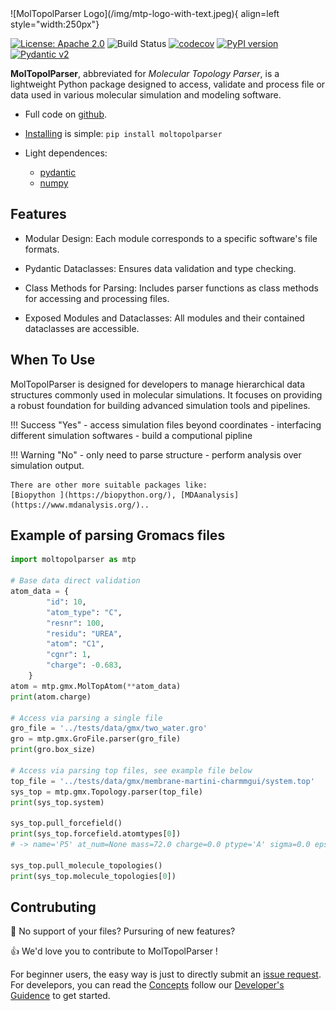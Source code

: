 <!-- # MolTopolParser -->
<style>
.hidden-title {
    display: none;
}
</style>

<h1 class="hidden-title">MolTopolParser</h1>

<div class="grid" markdown>
  ![MolTopolParser Logo](/img/mtp-logo-with-text.jpeg){ align=left style="width:250px"}
</div>

[![License: Apache 2.0](https://img.shields.io/badge/License-Apache%202.0-blue.svg)](https://www.apache.org/licenses/LICENSE-2.0)
![Build Status](https://github.com/xinmengbcr/MolTopolParser/actions/workflows/build.yml/badge.svg)
[![codecov](https://codecov.io/github/xinmengbcr/MolTopolParser/graph/badge.svg?token=9K93F2PXVW)](https://codecov.io/github/xinmengbcr/MolTopolParser)
[![PyPI version](https://badge.fury.io/py/moltopolparser.svg)](https://badge.fury.io/py/moltopolparser)
[![Pydantic v2](https://img.shields.io/endpoint?url=https://raw.githubusercontent.com/pydantic/pydantic/main/docs/badge/v2.json)](https://pydantic.dev)


**MolTopolParser**, abbreviated for *Molecular Topology Parser*, 
is a lightweight Python package designed to access, validate and process file 
or data used in various molecular simulation and modeling software.
  
- Full code on [github](https://github.com/xinmengbcr/MolTopolParser).

- [Installing](install.md) is simple: `pip install moltopolparser`

- Light dependences:
    - [pydantic](https://pypi.org/project/pydantic/)
    - [numpy](https://pypi.org/project/numpy/)
   

## Features

- Modular Design: Each module corresponds to a specific software's file formats.

- Pydantic Dataclasses: Ensures data validation and type checking.

- Class Methods for Parsing: Includes parser functions as class methods for accessing and processing files.

- Exposed Modules and Dataclasses: All modules and their contained dataclasses are accessible.


## When To Use
MolTopolParser is designed for developers to manage hierarchical data 
structures commonly used in molecular simulations.
It focuses on providing a robust foundation for building advanced 
simulation tools and pipelines.

!!! Success "Yes"
    - access simulation files beyond coordinates 
    - interfacing different simulation softwares
    - build a computional pipline

!!! Warning "No"
    - only need to parse structure
    - perform analysis over simulation output. 

    There are other more suitable packages like:
    [Biopython ](https://biopython.org/), [MDAanalysis](https://www.mdanalysis.org/)..


## Example of parsing Gromacs files 


```python
import moltopolparser as mtp

# Base data direct validation
atom_data = {
        "id": 10,
        "atom_type": "C",
        "resnr": 100,
        "residu": "UREA",
        "atom": "C1",
        "cgnr": 1,
        "charge": -0.683,
    }
atom = mtp.gmx.MolTopAtom(**atom_data)
print(atom.charge) 

# Access via parsing a single file
gro_file = '../tests/data/gmx/two_water.gro'
gro = mtp.gmx.GroFile.parser(gro_file)
print(gro.box_size)

# Access via parsing top files, see example file below
top_file = '../tests/data/gmx/membrane-martini-charmmgui/system.top'
sys_top = mtp.gmx.Topology.parser(top_file)
print(sys_top.system) 

sys_top.pull_forcefield()
print(sys_top.forcefield.atomtypes[0]) 
# -> name='P5' at_num=None mass=72.0 charge=0.0 ptype='A' sigma=0.0 epsilon=0.0

sys_top.pull_molecule_topologies()
print(sys_top.molecule_topologies[0])
```
<!-- 
!!! note "Example of Gromacs files"
    === "files"
        
        ```bash 
        $ tree membrane-martini-charmmgui/
        membrane-martini-charmmgui/
        ├── step5_charmm2gmx.pdb
        ├── system.top
        └── toppar
            ├── martini_v2.0_lipids_all_201506.itp
            └── martini_v2.2.itp
        ```
    === "system.top"
        ```text
        #include "toppar/martini_v2.2.itp"
        #include "toppar/martini_v2.0_lipids_all_201506.itp"
        #include "toppar/martini_v2.0_ions.itp"

        [ system ]
        Martini system

        [ molecules ]
        DOPC 2
        ...
        CL 9
        ```

    === "martini_v2.2.itp"
        ```text
        [ defaults ]
        1 1

        [ atomtypes ]
        P5 72.0 0.000 A 0.0 0.0
        ...
        
        [ nonbond_params ]
        ; i j	funda c6 c12 
        P5 	    5 	    1 	0.24145E-00 	0.26027E-02 ; supra attractive
        ...
        
        [ moleculetype ]
        ; molname  	nrexcl
        W 	    	1

        [ atoms ]
        ;id 	type 	resnr 	residu 	atom 	cgnr 	charge
        1 	P4 	1 	W 	W 	1 	0 
        ...
        ```
    === "martini_v2.0_lipids_all_201506.itp"
        ```text
        [moleculetype]
        ; molname      nrexcl
        DAPC          1

        [atoms]
        ; id 	type 	resnr 	residu 	atom 	cgnr 	charge
        1 	Q0 	 1 	DAPC 	NC3 	 1 	1.0 	
        2 	Qa 	 1 	DAPC 	PO4 	 2 	-1.0 	
        ...
        [bonds]
        ;  i  j 	funct 	length 	force.c.
        1  2 	1 	0.47 	1250 
        ...
        [angles]
        ;  i  j  k 	funct 	angle 	force.c.
        2  3  4 	2 	120.0 	25.0 	
        ...
        ```
 -->


## Contrubuting 

🚀  No support of your files? Pursuring of new features?

👍 We'd love you to contribute to MolTopolParser ! 

For beginner users, the easy way is just to directly submit an [issue request](https://github.com/xinmengbcr/MolTopolParser/issues).
For develepors, you can read the [Concepts](concepts.md) follow our [Developer's Guidence](developer.md) to get started. 

